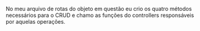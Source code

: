 No meu arquivo de rotas do objeto em questão eu crio os quatro métodos necessários para o CRUD e chamo as funções do controllers responsáveis por aquelas operações.